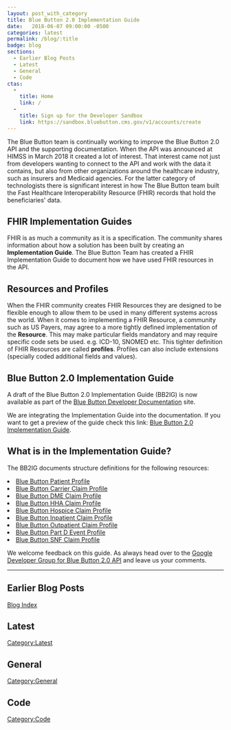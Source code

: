 ```yaml
---
layout: post_with_category
title: Blue Button 2.0 Implementation Guide
date:   2018-06-07 09:00:00 -0500
categories: latest
permalink: /blog/:title
badge: blog
sections:
  - Earlier Blog Posts
  - Latest
  - General
  - Code
ctas:
  - 
    title: Home
    link: /
  -
    title: Sign up for the Developer Sandbox
    link: https://sandbox.bluebutton.cms.gov/v1/accounts/create
---
```

The Blue Button team is continually working to improve the Blue Button 2.0 API and the supporting documentation. When
the API was announced at HIMSS in March 2018 it created a lot of interest. That interest came not just from developers
wanting to connect to the API and work with the data it contains, but also from other organizations around the 
healthcare industry, such as insurers and Medicaid agencies. For the latter category of technologists there is significant 
interest in how The Blue Button team built the Fast Healthcare Interoperability Resource (FHIR) records that hold the 
beneficiaries' data.

## FHIR Implementation Guides

FHIR is as much a community as it is a specification. The community shares information about how a solution has been
built by creating an **Implementation Guide**. The Blue Button Team has created a FHIR Implementation Guide to 
document how we have used FHIR resources in the API.

## Resources and Profiles

When the FHIR community creates FHIR Resources they are designed to be flexible enough to allow them to be used in many
different systems across the world. When it comes to implementing a FHIR Resource, a community such as US Payers, may agree
to a more tightly defined implementation of the **Resource**. This may make particular fields mandatory and may require specific
code sets be used. e.g. ICD-10, SNOMED etc. This tighter definition of FHIR Resources are called **profiles**. Profiles can also 
include extensions (specially coded additional fields and values).  

## Blue Button 2.0 Implementation Guide

A draft of the Blue Button 2.0 Implementation Guide (BB2IG) is now available as part of the 
[Blue Button Developer Documentation](https://bluebutton.cms.gov) site.

We are integrating the Implementation Guide into the documentation. If you want to get a preview of the guide check 
this link: [Blue Button 2.0 Implementation Guide](/assets/ig/index.html).

## What is in the Implementation Guide?

The BB2IG documents structure definitions for the following resources:

<li><a href="/assets/ig/StructureDefinition-bluebutton-patient-claim.html">Blue Button Patient Profile</a></li>
<li><a href="/assets/ig/StructureDefinition-bluebutton-carrier-claim.html">Blue Button Carrier Claim Profile</a></li>
<li><a href="/assets/ig/StructureDefinition-bluebutton-dme-claim.html">Blue Button DME Claim Profile</a></li>
<li><a href="/assets/ig/StructureDefinition-bluebutton-hha-claim.html">Blue Button HHA Claim Profile</a></li>
<li><a href="/assets/ig/StructureDefinition-bluebutton-hospice-claim.html">Blue Button Hospice Claim Profile</a></li>
<li><a href="/assets/ig/StructureDefinition-bluebutton-inpatient-claim.html">Blue Button Inpatient Claim Profile</a></li>
<li><a href="/assets/ig/StructureDefinition-bluebutton-outpatient-claim.html">Blue Button Outpatient Claim Profile</a></li>
<li><a href="/assets/ig/StructureDefinition-bluebutton-pde-claim.html">Blue Button Part D Event Profile</a></li>
<li><a href="/assets/ig/StructureDefinition-bluebutton-snf-claim.html">Blue Button SNF Claim Profile</a></li>

We welcome feedback on this guide. As always head over to the [Google Developer Group for Blue Button 2.0 API](https://groups.google.com/forum/#!forum/developer-group-for-cms-blue-button-api) and 
leave us your comments.   

---
## Earlier Blog Posts

[Blog Index](/blog/)

## Latest

[Category:Latest](/blog/category/latest.html)

## General
[Category:General](/blog/category/general.html)

## Code
[Category:Code](/blog/category/code.html)

